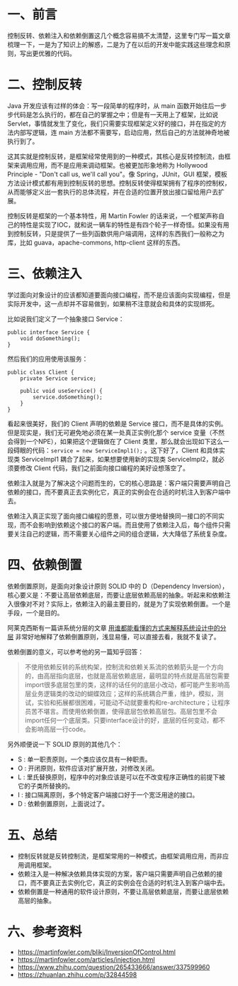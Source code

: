 # 一、前言

控制反转、依赖注入和依赖倒置这几个概念容易搞不太清楚，这里专门写一篇文章梳理一下，一是为了知识上的解惑，二是为了在以后的开发中能实践这些理念和原则，写出更优雅的代码。

# 二、控制反转

Java 开发应该有过样的体会：写一段简单的程序时，从 main 函数开始往后一步步代码是怎么执行的，都在自己的掌握之中；但是有一天用上了框架，比如说 Servlet，事情就发生了变化，我们只需要实现框架定义好的接口，并在指定的方法内部写逻辑，连 main 方法都不需要写，启动应用，然后自己的方法就神奇地被执行到了。

这其实就是控制反转，是框架经常使用到的一种模式，其核心是反转控制流，由框架来调用应用，而不是应用来调动框架。也被更加形象地称为 Hollywood Principle - "Don't call us, we'll call you"。像 Spring，JUnit，GUI 框架，模板方法设计模式都有用到控制反转的思想。控制反转使得框架拥有了程序的控制权，从而能够定义出一套执行的总体流程，并在合适的位置开放出接口留给用户去扩展。

控制反转是框架的一个基本特性，用 Martin Fowler 的话来说，一个框架声称自己的特性是实现了IOC，就和说一辆车的特性是有四个轮子一样奇怪。如果没有用到控制反转，只是提供了一些列函数供用户端调用，这样的东西我们一般称之为库，比如 guava，apache-commons, http-client 这样的东西。

# 三、依赖注入

学过面向对象设计的应该都知道要面向接口编程，而不是应该面向实现编程，但是实际开发中，这一点却并不容易做到，如果稍不注意就会和具体的实现绑死。

比如说我们定义了一个抽象接口 Service：

```
public interface Service {
    void doSomething();
}
```

然后我们的应用使用该服务：

```
public class Client {
    private Service service;
    
    public void useService() {
        service.doSomething();
    }
}
```

看起来很美好，我们的 Client 声明的依赖是 Service 接口，而不是具体的实例。但是现实是，我们无可避免地必须在某一处真正实例化那个 service 变量（不然会得到一个NPE），如果把这个逻辑做在了 Client 类里，那么就会出现如下这么一段碍眼的代码：`service = new ServiceImpl1();` 。这下好了，Client 和具体实现类 ServiceImpl1 耦合了起来，如果想要使用新的实现类 ServiceImpl2，就必须要修改 Client 代码，我们之前面向接口编程的美好设想落空了。

依赖注入就是为了解决这个问题而生的，它的核心思路是：客户端只需要声明自己依赖的接口，而不要真正去实例化它，真正的实例会在合适的时机注入到客户端中去。

依赖注入真正实现了面向接口编程的愿景，可以很方便地替换同一接口的不同实现，而不会影响到依赖这个接口的客户端。而且使用了依赖注入后，每个组件只需要关注自己的逻辑，而不需要关心组件之间的组合逻辑，大大降低了系统复杂度。

# 四、依赖倒置

依赖倒置原则，是面向对象设计原则 SOLID 中的 D（Dependency Inversion），核心要义是：不要让高层依赖底层，而要让底层依赖高层的抽象。听起来和依赖注入很像对不对？实际上，依赖注入的最主要目的，就是为了实现依赖倒置。一个是手段，一个是目的。

阿莱克西斯有一篇讲系统分层的文章 [用谁都能看懂的方式来解释系统设计中的分层](https://zhuanlan.zhihu.com/p/32844598) 非常好地解释了依赖倒置原则，浅显易懂，可以直接去看，我就不复读了。

依赖倒置的意义，可以参考他的另一篇知乎回答：

> 不使用依赖反转的系统构架，控制流和依赖关系流的依赖箭头是一个方向的，由高层指向底层，也就是高层依赖底层，最明显的特点就是高层包需要import很多底层包里的类，这样的话任何的底层小改动，都可能产生影响高层业务逻辑类的改动的蝴蝶效应；这样的系统耦合严重，维护，模拟，测试，实验和拓展都很困难，可能动不动就要重构和re-architecture；让程序员苦不堪言。而使用依赖倒置，使得底层包依赖高层包。高层包里不会import任何一个底层类。只要interface设计的好，底层的任何变动，都不会影响高层一行code。

另外顺便说一下 SOLID 原则的其他几个：

- S : 单一职责原则，一个类应该仅具有一种职责。
- O : 开闭原则，软件应该对扩展开放，对修改关闭。
- L : 里氏替换原则，程序中的对象应该是可以在不改变程序正确性的前提下被它的子类所替换的。
- I : 接口隔离原则，多个特定客户端接口好于一个宽泛用途的接口。
- D : 依赖倒置原则，上面说过了。

# 五、总结

- 控制反转就是反转控制流，是框架常用的一种模式，由框架调用应用，而非应用调用框架。
- 依赖注入是一种解决依赖具体实现的方案，客户端只需要声明自己依赖的接口，而不要真正去实例化它，真正的实例会在合适的时机注入到客户端中去。
- 依赖倒置是一种通用的软件设计原则，不要让高层依赖底层，而要让底层依赖高层的抽象。

# 六、参考资料

- https://martinfowler.com/bliki/InversionOfControl.html
- https://martinfowler.com/articles/injection.html
- https://www.zhihu.com/question/265433666/answer/337599960
- https://zhuanlan.zhihu.com/p/32844598